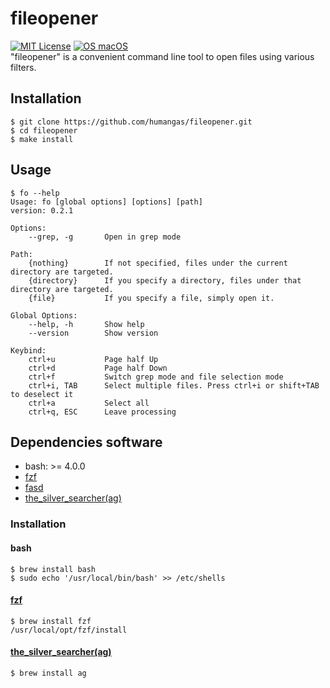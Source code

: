 # fileopener
[![MIT License](http://img.shields.io/badge/license-MIT-blue.svg?style=flat)](LICENSE)
[![OS macOS](https://img.shields.io/badge/OS-macOS-blue.svg)](OS)  
"fileopener" is a convenient command line tool to open files using various filters.


## Installation
```
$ git clone https://github.com/humangas/fileopener.git
$ cd fileopener
$ make install
```


## Usage
```
$ fo --help
Usage: fo [global options] [options] [path]
version: 0.2.1

Options:
    --grep, -g       Open in grep mode

Path:
    {nothing}        If not specified, files under the current directory are targeted.
    {directory}      If you specify a directory, files under that directory are targeted.
    {file}           If you specify a file, simply open it.

Global Options:
    --help, -h       Show help
    --version        Show version

Keybind:
    ctrl+u           Page half Up
    ctrl+d           Page half Down
    ctrl+f           Switch grep mode and file selection mode
    ctrl+i, TAB      Select multiple files. Press ctrl+i or shift+TAB to deselect it
    ctrl+a           Select all
    ctrl+q, ESC      Leave processing

```


## Dependencies software
- bash: >= 4.0.0
- [fzf](https://github.com/junegunn/fzf)
- [fasd](https://github.com/clvv/fasd)
- [the_silver_searcher(ag)](https://github.com/ggreer/the_silver_searcher)

### Installation
#### bash
```
$ brew install bash
$ sudo echo '/usr/local/bin/bash' >> /etc/shells
```

#### [fzf](https://github.com/junegunn/fzf#using-homebrew)
```
$ brew install fzf
/usr/local/opt/fzf/install
```

#### [the_silver_searcher(ag)](https://github.com/ggreer/the_silver_searcher#macos)
```
$ brew install ag
```
